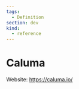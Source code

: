 ```yaml
---
tags:
  - Definition
section: dev
kind:
  - reference
---
```


# Caluma

Website: <https://caluma.io/>
